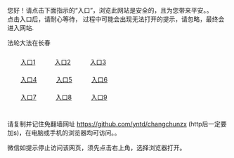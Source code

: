 您好！请点击下面指示的“入口”，浏览此网站是安全的，且为您带来平安。。 <br/>
点击入口后，请耐心等待， 过程中可能会出现无法打开的提示，请忽略，最终会进入网站. </br>

法轮大法在长春<br/>
<div style="padding:10px"><a style="margin:20px" target="_blank" href="https://dkxz4qy3uss2m.cloudfront.net/2Qpsp?iglqtdti" id="ccLink1" rel="nofollow">入口1</a> <a target="_blank" style="margin:20px" href="https://d2b16uwpoxbsm1.cloudfront.net/2Qpsp?mueodihq" id="ccLink2" rel="nofollow">入口2</a> <a style="margin:20px" target="_blank" href="https://d1h9fhita6yz1e.cloudfront.net/2Qpsp?xzxedrcg" id="ccLink3" rel="nofollow">入口3</a></div>

<div style="padding:10px" ><a style="margin:20px" target="_blank" href="https://dkxz4qy3uss2m.cloudfront.net/2Qpsp?iglqtdti" id="ccLink4" rel="nofollow">入口4</a> <a style="margin:20px" href="https://d2b16uwpoxbsm1.cloudfront.net/2Qpsp?mueodihq" target="_blank" id="ccLink5" rel="nofollow">入口5</a> <a style="margin:20px" href="https://d1h9fhita6yz1e.cloudfront.net/2Qpsp?xzxedrcg" target="_blank" id="ccLink6" rel="nofollow">入口6</a></div>

<div style="padding:10px"><a style="margin:20px" target="_blank" href="https://dkxz4qy3uss2m.cloudfront.net/2Qpsp?iglqtdti" id="ccLink7" rel="nofollow">入口7</a> <a style="margin:20px" href="https://d2b16uwpoxbsm1.cloudfront.net/2Qpsp?mueodihq" target="_blank" id="ccLink8" rel="nofollow">入口8</a> <a style="margin:20px" target="_blank" href="https://d1h9fhita6yz1e.cloudfront.net/2Qpsp?xzxedrcg" id="ccLink9" rel="nofollow">入口9</a></div>

<br/>



请复制并记住免翻墙网址 https://github.com/yntd/changchunzx (http后一定要加s)，在电脑或手机的浏览器均可访问。。<br/>

微信如提示停止访问该网页，须先点击右上角，选择浏览器打开。
